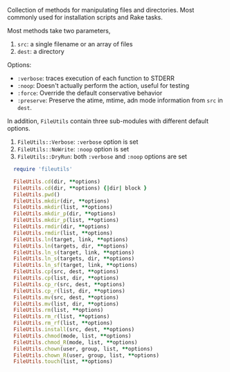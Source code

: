 Collection of methods for manipulating files and directories. Most commonly used for installation scripts and Rake tasks. 

Most methods take two parameters, 
1. `src`: a single filename or an array of files
2. `dest`: a directory

Options:
- `:verbose`: traces execution of each function to STDERR
- `:noop`: Doesn't actually perform the action, useful for testing
- `:force`: Override the default conservative behavior
- `:preserve`: Preserve the atime, mtime, adn mode information from `src` in `dest`.

In addition, `FileUtils` contain three sub-modules with different default options. 
1. `FileUtils::Verbose`: `:verbose` option is set
2. `FileUtils::NoWrite`: `:noop` option is set
3. `FileUtils::DryRun`: both `:verbose` and `:noop` options are set

```ruby
  require 'fileutils'

  FileUtils.cd(dir, **options)
  FileUtils.cd(dir, **options) {|dir| block }
  FileUtils.pwd()
  FileUtils.mkdir(dir, **options)
  FileUtils.mkdir(list, **options)
  FileUtils.mkdir_p(dir, **options)
  FileUtils.mkdir_p(list, **options)
  FileUtils.rmdir(dir, **options)
  FileUtils.rmdir(list, **options)
  FileUtils.ln(target, link, **options)
  FileUtils.ln(targets, dir, **options)
  FileUtils.ln_s(target, link, **options)
  FileUtils.ln_s(targets, dir, **options)
  FileUtils.ln_sf(target, link, **options)
  FileUtils.cp(src, dest, **options)
  FileUtils.cp(list, dir, **options)
  FileUtils.cp_r(src, dest, **options)
  FileUtils.cp_r(list, dir, **options)
  FileUtils.mv(src, dest, **options)
  FileUtils.mv(list, dir, **options)
  FileUtils.rm(list, **options)
  FileUtils.rm_r(list, **options)
  FileUtils.rm_rf(list, **options)
  FileUtils.install(src, dest, **options)
  FileUtils.chmod(mode, list, **options)
  FileUtils.chmod_R(mode, list, **options)
  FileUtils.chown(user, group, list, **options)
  FileUtils.chown_R(user, group, list, **options)
  FileUtils.touch(list, **options)
```